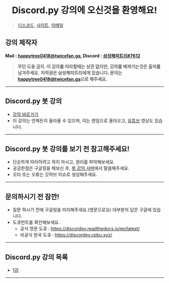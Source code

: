 <h1 align="center">Discord.py 강의에 오신것을 환영해요!</h1>

> [디스코드](https://discord.gg/yXRcbqb), [사이트](https://happytree.cf/), [이메일](mailto:happytree0418@twicefan.ga)

## 강의 제작자
**Mail : [happytree0418@twicefan.ga](mailto:happytree0418@twicefan.ga), Discord : [삼성해피트리#7612](https://discord.com/users/726350177601978438)**
> **무단 도용 금지. 이 강의를 따라할때는 상관 없지만, 강의를 배껴가는것은 출처를 남겨주세요.**
> **저작권은 삼성해피트리에게 있습니다. 문의는 [happytree0418@twicefan.ga](mailto:happytree0418@twicefan.ga)으로 해주세요.**
------------
## Discord.py 봇 강의
+ [강의 바로가기](https://blog.naver.com/PostList.nhn?blogId=samsunghappytree123&from=postList&categoryNo=22)
+ 이 강의는 언제든지 올라올 수 있으며, 이는 랜덤으로 올라오고, [유튜브](https://www.youtube.com/channel/UCohVw0pv-WfEMxS8ums9V5w) 영상도 있습니다.
------------
## Discord.py 봇 강의를 보기 전 참고해주세요!
+ 단순하게 따라하려고 하지 마시고, 원리를 파악해보세요.
+ 궁금한점은 구글링을 해보신 후, [봇 강의 서버](https://discord.gg/yXRcbqb)에서 말씀해주세요.
+ 오타 또는 오류는 깃허브 이슈로 생성해주세요.
------------
## 문의하시기 전 잠깐!
+ 질문 하시기 전에 구글링을 미리해주세요.(영문으로요) 대부분의 답은 구글에 있습니다.
+ 도큐먼트를 확인해보세요. 
    + 공식 영문 도큐 : https://discordpy.readthedocs.io/en/latest/
    + 비공식 한국 도큐 : https://discordpy.cpbu.xyz/
------------
## Discord.py 강의 목록
+ [1강](https://github.com/samsunghappytree/python-discord-bot/tree/master/1%EA%B0%95)
------------
